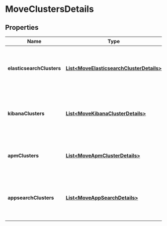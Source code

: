# MoveClustersDetails

## Properties
Name | Type | Description | Notes
------------ | ------------- | ------------- | -------------
**elasticsearchClusters** | [**List&lt;MoveElasticsearchClusterDetails&gt;**](MoveElasticsearchClusterDetails.md) | Detailed information about the Elasticsearch clusters being moved. |  [optional]
**kibanaClusters** | [**List&lt;MoveKibanaClusterDetails&gt;**](MoveKibanaClusterDetails.md) | Detailed information about the Kibana clusters being moved. |  [optional]
**apmClusters** | [**List&lt;MoveApmClusterDetails&gt;**](MoveApmClusterDetails.md) | Detailed information about the Apm clusters being moved. |  [optional]
**appsearchClusters** | [**List&lt;MoveAppSearchDetails&gt;**](MoveAppSearchDetails.md) | Detailed information about the App Search clusters being moved. |  [optional]
